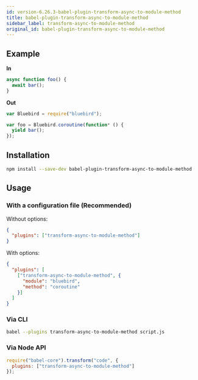 ```yaml
---
id: version-6.26.3-babel-plugin-transform-async-to-module-method
title: babel-plugin-transform-async-to-module-method
sidebar_label: transform-async-to-module-method
original_id: babel-plugin-transform-async-to-module-method
---
```


## Example

**In**

```javascript
async function foo() {
  await bar();
}
```

**Out**

```javascript
var Bluebird = require("bluebird");

var foo = Bluebird.coroutine(function* () {
  yield bar();
});
```

## Installation

```sh
npm install --save-dev babel-plugin-transform-async-to-module-method
```

## Usage

### With a configuration file (Recommended)

Without options:

```json
{
  "plugins": ["transform-async-to-module-method"]
}
```

With options:

```json
{
  "plugins": [
    ["transform-async-to-module-method", {
      "module": "bluebird",
      "method": "coroutine"
    }]
  ]
}
```

### Via CLI

```sh
babel --plugins transform-async-to-module-method script.js
```

### Via Node API

```javascript
require("babel-core").transform("code", {
  plugins: ["transform-async-to-module-method"]
});
```

